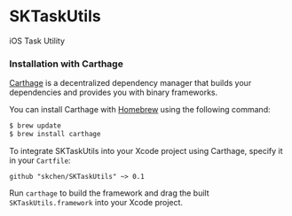 # SKTaskUtils

iOS Task Utility

### Installation with Carthage

[Carthage](https://github.com/Carthage/Carthage) is a decentralized dependency manager that builds your dependencies and provides you with binary frameworks.

You can install Carthage with [Homebrew](http://brew.sh/) using the following command:

```bash
$ brew update
$ brew install carthage
```

To integrate SKTaskUtils into your Xcode project using Carthage, specify it in your `Cartfile`:

```ogdl
github "skchen/SKTaskUtils" ~> 0.1
```

Run `carthage` to build the framework and drag the built `SKTaskUtils.framework` into your Xcode project.
